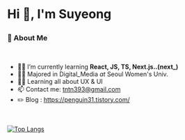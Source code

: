 
# <p> Hi 👋, I'm Suyeong <p>


### 🐧 About Me
<br/>


+ 👨‍💻 I’m currently learning **React, JS, TS, Next.js..(next_)**
+ 👨‍🎓 Majored in Digital_Media _at_ Seoul Women's Univ.
+ 👨‍🎓 Learning all about UX & UI
+ 📫 Contact me: tntn393@gmail.com
+ ✏️ Blog : https://penguin31.tistory.com/

>
<br/>

[![Top Langs](https://github-readme-stats.vercel.app/api/top-langs/?username=Suyeong-Lim&layout=compact)](https://github.com/Suyeong-Lim/github-readme-stats)
